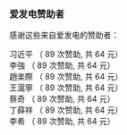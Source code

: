 ﻿<!-- markdownlint-disable MD033 -->

### 爱发电赞助者

感谢这些来自爱发电的赞助者：


习近平
<span>（ 89 次赞助, 共 64 元）</span><br>
李強
<span>（ 89 次赞助, 共 64 元）</span><br>
趙楽際
<span>（ 89 次赞助, 共 64 元）</span><br>
王滬寧
<span>（ 89 次赞助, 共 64 元）</span><br>
蔡奇
<span>（ 89 次赞助, 共 64 元）</span><br>
丁薛祥
<span>（ 89 次赞助, 共 64 元）</span><br>
李希
<span>（ 89 次赞助, 共 64 元）</span><br>
